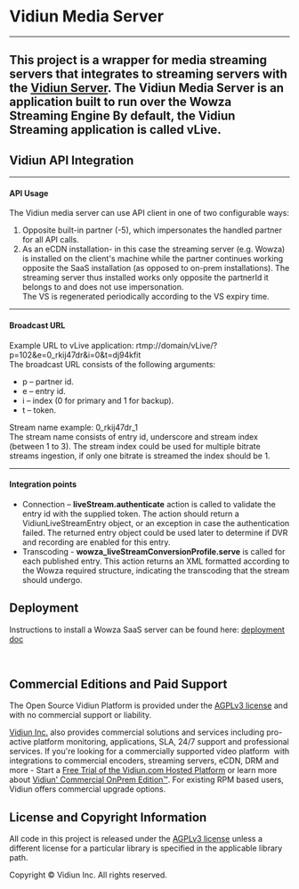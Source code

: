 Vidiun Media Server   
==========================
---
This project is a wrapper for media streaming servers that integrates to streaming servers with the [Vidiun Server](https://github.com/vidiun/server). 
The Vidiun Media Server is an application built to run over the Wowza Streaming Engine
By default, the Vidiun Streaming application is called **vLive**.
---

Vidiun API Integration
---
---
#### API Usage ####
The Vidiun media server can use API client in one of two configurable ways:
1.	Opposite built-in partner (-5), which impersonates the handled partner for all API calls.
2.	As an eCDN installation- in this case the streaming server (e.g. Wowza) is installed on the client's machine while the partner continues working opposite the SaaS installation (as opposed to on-prem installations). The streaming server thus installed works only opposite the partnerId it belongs to and does not use impersonation.  
The VS is regenerated periodically according to the VS expiry time.  

---

#### Broadcast URL ####
Example URL to vLive application: rtmp://domain/vLive/?p=102&e=0_rkij47dr&i=0&t=dj94kfit  
The broadcast URL consists of the following arguments:
*	p – partner id.
*	e – entry id.
*	i – index (0 for primary and 1 for backup).
*	t – token.

Stream name example: 0_rkij47dr_1  
The stream name consists of entry id, underscore and stream index (between 1 to 3).
The stream index could be used for multiple bitrate streams ingestion, if only one bitrate is streamed the index should be 1.  

---

#### Integration points ####
* Connection – **liveStream.authenticate** action is called to validate the entry id with the supplied token.
The action should return a VidiunLiveStreamEntry object, or an exception in case the authentication failed.
The returned entry object could be used later to determine if DVR and recording are enabled for this entry.
* Transcoding - **wowza_liveStreamConversionProfile.serve** is called for each published entry. This action returns an XML formatted according to the Wowza required structure, indicating the transcoding that the stream should undergo.

## Deployment ##
Instructions to install a Wowza SaaS server can be found here:
[deployment doc](deployment.md)

<br>

## Commercial Editions and Paid Support ##

The Open Source Vidiun Platform is provided under the [AGPLv3 license](http://www.gnu.org/licenses/agpl-3.0.html) and with no
commercial support or liability.  

[Vidiun Inc.](http://corp.vidiun.com) also provides commercial solutions and services including pro-active platform monitoring,
applications, SLA, 24/7 support and professional services. If you're looking for a commercially supported video platform  with
integrations to commercial encoders, streaming servers, eCDN, DRM and more - Start a [Free Trial of the Vidiun.com Hosted
Platform](http://corp.vidiun.com/free-trial) or learn more about [Vidiun' Commercial OnPrem
Edition™](http://corp.vidiun.com/Deployment-Options/Vidiun-On-Prem-Edition). For existing RPM based users, Vidiun offers
commercial upgrade options.


## License and Copyright Information
All code in this project is released under the [AGPLv3 license](http://www.gnu.org/licenses/agpl-3.0.html) unless a different license for a particular library is specified in the applicable library path.


Copyright © Vidiun Inc. All rights reserved.

